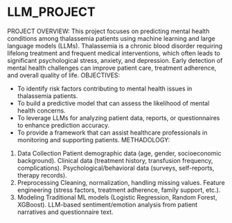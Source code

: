 # LLM_PROJECT
PROJECT OVERVIEW:
     This project focuses on predicting mental health conditions among thalassemia patients using machine learning and large language models (LLMs). Thalassemia is a chronic blood disorder requiring lifelong treatment and frequent medical interventions, which often leads to significant psychological stress, anxiety, and depression. Early detection of mental health challenges can improve patient care, treatment adherence, and overall quality of life.
OBJECTIVES:
* To identify risk factors contributing to mental health issues in thalassemia patients.
* To build a predictive model that can assess the likelihood of mental health concerns.
* To leverage LLMs for analyzing patient data, reports, or questionnaires to enhance prediction accuracy.
* To provide a framework that can assist healthcare professionals in monitoring and supporting patients.
METHADOLOGY:
1) Data Collection
     Patient demographic data (age, gender, socioeconomic background).
     Clinical data (treatment history, transfusion frequency, complications).
     Psychological/behavioral data (surveys, self-reports, therapy records).
2) Preprocessing
    Cleaning, normalization, handling missing values.
   Feature engineering (stress factors, treatment adherence, family support, etc.).
3) Modeling
      Traditional ML models (Logistic Regression, Random Forest, XGBoost).
      LLM-based sentiment/emotion analysis from patient narratives and questionnaire text.
